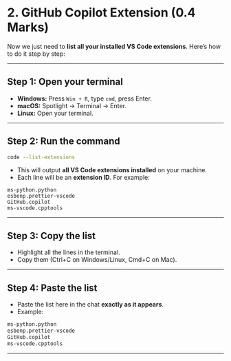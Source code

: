 # 2. GitHub Copilot Extension (0.4 Marks)

Now we just need to **list all your installed VS Code extensions**. Here’s how to do it step by step:

---

## **Step 1: Open your terminal**

* **Windows:** Press `Win + R`, type `cmd`, press Enter.
* **macOS:** Spotlight → Terminal → Enter.
* **Linux:** Open your terminal.

---

## **Step 2: Run the command**

```bash
code --list-extensions
```

* This will output **all VS Code extensions installed** on your machine.
* Each line will be an **extension ID**. For example:

```
ms-python.python
esbenp.prettier-vscode
GitHub.copilot
ms-vscode.cpptools
```

---

## **Step 3: Copy the list**

* Highlight all the lines in the terminal.
* Copy them (Ctrl+C on Windows/Linux, Cmd+C on Mac).

---

## **Step 4: Paste the list**

* Paste the list here in the chat **exactly as it appears**.
* Example:

```bash
ms-python.python
esbenp.prettier-vscode
GitHub.copilot
ms-vscode.cpptools
```

---
